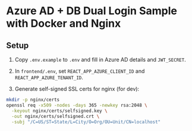 # Azure AD + DB Dual Login Sample with Docker and Nginx

## Setup

1. Copy `.env.example` to `.env` and fill in Azure AD details and `JWT_SECRET`.

2. In `frontend/.env`, set `REACT_APP_AZURE_CLIENT_ID` and `REACT_APP_AZURE_TENANT_ID`.

3. Generate self-signed SSL certs for nginx (for dev):

```bash
mkdir -p nginx/certs
openssl req -x509 -nodes -days 365 -newkey rsa:2048 \
  -keyout nginx/certs/selfsigned.key \
  -out nginx/certs/selfsigned.crt \
  -subj "/C=US/ST=State/L=City/O=Org/OU=Unit/CN=localhost"
